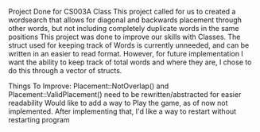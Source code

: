 Project Done for CS003A Class
  This project called for us to created a wordsearch that allows for diagonal and backwards placement through other words, but not including completely duplicate words 
  in the same positions
  This project was done to improve our skills with Classes.
  The struct used for keeping track of Words is currently unneeded, and can be written in an easier to read format. However, for future implementation I want the ability
  to keep track of total words and where they are, I chose to do this through a vector of structs.

Things To Improve:
Placement::NotOverlap() and Placement::ValidPlacement() need to be rewritten/abstracted for easier readability
Would like to add a way to Play the game, as of now not implemented.
After implementing that, I'd like a way to restart without restarting program
